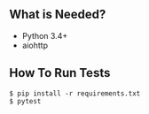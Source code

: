 ## What is Needed?

 - Python 3.4+
 - aiohttp

## How To Run Tests

```
$ pip install -r requirements.txt
$ pytest
```
